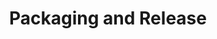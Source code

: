 ---
linkTitle: Packaging and Release
title: Packaging and Release
weight: 1600
description: Learn how to package and build your Open 3D Engine (O3DE) project for release.
---